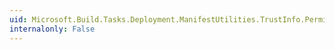 ```yaml
---
uid: Microsoft.Build.Tasks.Deployment.ManifestUtilities.TrustInfo.PermissionSet
internalonly: False
---
```

